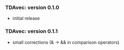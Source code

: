 ### TDAvec: version 0.1.0
- initial release

### TDAvec: version 0.1.1
- small corrections (& -> && in comparison operators)